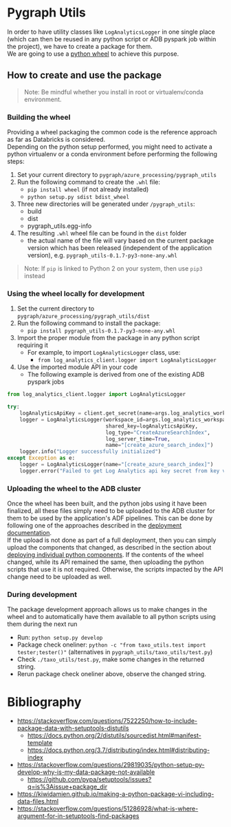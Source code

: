 # Pygraph Utils

In order to have utility classes like `LogAnalyticsLogger` in one single place (which can then be reused in any python
script or ADB pyspark job within the project), we have to create a package for them.  
We are going to use a [python wheel](https://realpython.com/python-wheels/) to achieve this purpose. 

## How to create and use the package

> Note: Be mindful whether you install in root or virtualenv/conda environment.

### Building the wheel
Providing a wheel packaging the common code is the reference approach as far as Databricks is considered.  
Depending on the python setup performed, you might need to activate a python virtualenv or a conda environment before
performing the following steps:
1. Set your current directory to `pygraph/azure_processing/pygraph_utils`
2. Run the following command to create the `.whl` file:
    + ```pip install wheel``` (if not already installed)  
    + ```python setup.py sdist bdist_wheel ```
3. Three new directories will be generated under `/pygraph_utils`:
    + build
    + dist
    + pygraph_utils.egg-info
4. The resulting `.whl` wheel file can be found in the `dist` folder
    - the actual name of the file will vary based on the current package version which has been released (independent 
      of the application version), e.g. `pygraph_utils-0.1.7-py3-none-any.whl`
    
> Note: If `pip` is linked to Python 2 on your system, then use `pip3` instead

### Using the wheel locally for development
1. Set the current directory to `pygraph/azure_processing/pygraph_utils/dist`
2. Run the following command to install the package:
    + ```pip install pygraph_utils-0.1.7-py3-none-any.whl```
3. Import the proper module from the package in any python script requiring it
    + For example, to import `LogAnalyticsLogger` class, use:
        + ```from log_analytics_client.logger import LogAnalyticsLogger```
4. Use the imported module API in your code
    + The following example is derived from one of the existing ADB pyspark jobs
```python
from log_analytics_client.logger import LogAnalyticsLogger

try:
    logAnalyticsApiKey = client.get_secret(name=args.log_analytics_workspace_key_name).value
    logger = LogAnalyticsLogger(workspace_id=args.log_analytics_workspace_id,
                                shared_key=logAnalyticsApiKey,
                                log_type="CreateAzureSearchIndex",
                                log_server_time=True,
                                name="[create_azure_search_index]")
    logger.info("Logger successfully initialized")
except Exception as e:
    logger = LogAnalyticsLogger(name="[create_azure_search_index]")
    logger.error("Failed to get Log Analytics api key secret from key vault. " + str(e))
```

### Uploading the wheel to the ADB cluster
Once the wheel has been built, and the python jobs using it have been finalized, all these files simply need to be
uploaded to the ADB cluster for them to be used by the application's ADF pipelines. This can be done by following
one of the approaches described in the [deployment documentation](../../../deployment/README.MD#deployment).  
If the upload is not done as part of a full deployment, then you can simply upload the components that changed, as
described in the section about [deploying individual python components](../../../deployment/README.MD#deploying-jars-python-scripts-and-python-utils-wheel-to-azure-databricks-cluster).
If the contents of the wheel changed, while its API remained the same, then uploading the python scripts that use it
is not required. Otherwise, the scripts impacted by the API change need to be uploaded as well.

### During development
The package development approach allows us to make changes in the wheel and to automatically have them available to
all python scripts using them during the next run
+ Run: `python setup.py develop`
+ Package check oneliner: `python -c "from taxo_utils.test import tester;tester()"` (alternatives in `pygraph_utils/taxo_utils/test.py`)
+ Check `./taxo_utils/test.py`, make some changes in the returned string.
+ Rerun package check oneliner above, observe the changed string.

# Bibliography
+ https://stackoverflow.com/questions/7522250/how-to-include-package-data-with-setuptools-distutils
    + https://docs.python.org/2/distutils/sourcedist.html#manifest-template
    + https://docs.python.org/3.7/distributing/index.html#distributing-index
+ https://stackoverflow.com/questions/29819035/python-setup-py-develop-why-is-my-data-package-not-available
    + https://github.com/pypa/setuptools/issues?q=is%3Aissue+package_dir
+ https://kiwidamien.github.io/making-a-python-package-vi-including-data-files.html
+ https://stackoverflow.com/questions/51286928/what-is-where-argument-for-in-setuptools-find-packages
